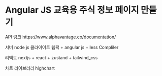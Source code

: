 # Angular JS 교육용 주식 정보 페이지 만들기
API 링크 
https://www.alphavantage.co/documentation/

서버 
node js 
클라이어트
웹팩 + angular js  +  less Compliler 



리액트 
nextjs + react + zustand + tailwind_css

차트 라이브러리
highchart
